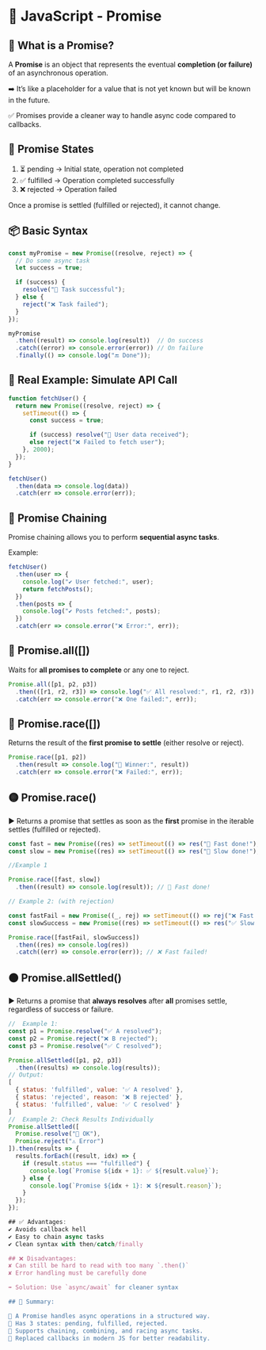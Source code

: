 # 📘 JavaScript - Promise

## 🧠 What is a Promise?

A **Promise** is an object that represents the eventual **completion (or failure)** of an asynchronous operation.

➡️ It’s like a placeholder for a value that is not yet known but will be known in the future.

✅ Promises provide a cleaner way to handle async code compared to callbacks.

## 📌 Promise States

1. ⏳ pending   → Initial state, operation not completed
2. ✅ fulfilled → Operation completed successfully
3. ❌ rejected  → Operation failed

Once a promise is settled (fulfilled or rejected), it cannot change.

## 📦 Basic Syntax

```js
const myPromise = new Promise((resolve, reject) => {
  // Do some async task
  let success = true;

  if (success) {
    resolve("🎉 Task successful");
  } else {
    reject("❌ Task failed");
  }
});

myPromise
  .then((result) => console.log(result))  // On success
  .catch((error) => console.error(error)) // On failure
  .finally(() => console.log("🔚 Done"));
```
## 🧪 Real Example: Simulate API Call

```js
function fetchUser() {
  return new Promise((resolve, reject) => {
    setTimeout(() => {
      const success = true;

      if (success) resolve("👤 User data received");
      else reject("❌ Failed to fetch user");
    }, 2000);
  });
}

fetchUser()
  .then(data => console.log(data))
  .catch(err => console.error(err));
```

## 🔁 Promise Chaining

Promise chaining allows you to perform **sequential async tasks**.

Example:
```js
fetchUser()
  .then(user => {
    console.log("✔ User fetched:", user);
    return fetchPosts();
  })
  .then(posts => {
    console.log("✔ Posts fetched:", posts);
  })
  .catch(err => console.error("❌ Error:", err));
```
## 🧩 Promise.all([])

Waits for **all promises to complete** or any one to reject.
```js
Promise.all([p1, p2, p3])
  .then(([r1, r2, r3]) => console.log("✅ All resolved:", r1, r2, r3))
  .catch(err => console.error("❌ One failed:", err));
```
## 🧩 Promise.race([])

Returns the result of the **first promise to settle** (either resolve or reject).
```js
Promise.race([p1, p2])
  .then(result => console.log("🏁 Winner:", result))
  .catch(err => console.error("❌ Failed:", err));
```

## 🟡 Promise.race()

▶️ Returns a promise that settles as soon as the **first** promise in the iterable settles (fulfilled or rejected).

```js
const fast = new Promise((res) => setTimeout(() => res("🚀 Fast done!"), 100));
const slow = new Promise((res) => setTimeout(() => res("🐢 Slow done!"), 1000));

//Example 1

Promise.race([fast, slow])
  .then((result) => console.log(result)); // 🚀 Fast done!

// Example 2: (with rejection)

const fastFail = new Promise((_, rej) => setTimeout(() => rej("❌ Fast failed!"), 100));
const slowSuccess = new Promise((res) => setTimeout(() => res("✅ Slow success!"), 500));

Promise.race([fastFail, slowSuccess])
  .then((res) => console.log(res))
  .catch((err) => console.error(err)); // ❌ Fast failed!

```
## 🟠 Promise.allSettled()

▶️ Returns a promise that **always resolves** after **all** promises settle, regardless of success or failure.
```js
//  Example 1:
const p1 = Promise.resolve("✅ A resolved");
const p2 = Promise.reject("❌ B rejected");
const p3 = Promise.resolve("✅ C resolved");

Promise.allSettled([p1, p2, p3])
  .then((results) => console.log(results));
// Output:
[
  { status: 'fulfilled', value: '✅ A resolved' },
  { status: 'rejected', reason: '❌ B rejected' },
  { status: 'fulfilled', value: '✅ C resolved' }
]
//  Example 2: Check Results Individually
Promise.allSettled([
  Promise.resolve("🎉 OK"),
  Promise.reject("⚠️ Error")
]).then(results => {
  results.forEach((result, idx) => {
    if (result.status === "fulfilled") {
      console.log(`Promise ${idx + 1}: ✅ ${result.value}`);
    } else {
      console.log(`Promise ${idx + 1}: ❌ ${result.reason}`);
    }
  });
});

## ✅ Advantages:
✔ Avoids callback hell
✔ Easy to chain async tasks
✔ Clean syntax with then/catch/finally

## ❌ Disadvantages:
✘ Can still be hard to read with too many `.then()`
✘ Error handling must be carefully done

➡️ Solution: Use `async/await` for cleaner syntax

## 📍 Summary:

🔹 A Promise handles async operations in a structured way.
🔹 Has 3 states: pending, fulfilled, rejected.
🔹 Supports chaining, combining, and racing async tasks.
🔹 Replaced callbacks in modern JS for better readability.
